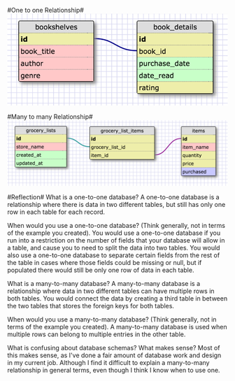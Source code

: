 #One to one Relationship#
![one to one schema](imgs/one_to_one_schema.png)

#Many to many Relationship#
![Many to many schema](imgs/many_to_many_schema.png)

#Reflection#
What is a one-to-one database?
A one-to-one database is a relationship where there is data in two different tables, but still has only one row in each table for each record.

When would you use a one-to-one database? (Think generally, not in terms of the example you created).
You would use a one-to-one database if you run into a restriction on the number of fields that your database will allow in a table, and cause you to need to split the data into two tables.  You would also use a one-to-one database to separate certain fields from the rest of the table in cases where those fields could be missing or null, but if populated there would still be only one row of data in each table.

What is a many-to-many database?
A many-to-many database is a relationship where data in two different tables can have multiple rows in both tables.  You would connect the data by creating a third table in between the two tables that stores the foreign keys for both tables.

When would you use a many-to-many database? (Think generally, not in terms of the example you created).
A many-to-many database is used when multiple rows can belong to multiple entries in the other table.

What is confusing about database schemas? What makes sense?
Most of this makes sense, as I've done a fair amount of database work and design in my current job.  Although I find it difficult to explain a many-to-many relationship in general terms, even though I think I know when to use one.
